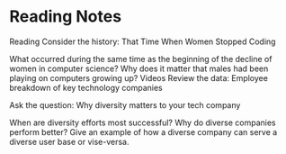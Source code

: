 # Reading Notes
Reading
Consider the history: That Time When Women Stopped Coding

What occurred during the same time as the beginning of the decline of women in computer science?
Why does it matter that males had been playing on computers growing up?
Videos
Review the data: Employee breakdown of key technology companies

Ask the question: Why diversity matters to your tech company

When are diversity efforts most successful?
Why do diverse companies perform better?
Give an example of how a diverse company can serve a diverse user base or vise-versa.